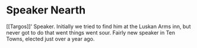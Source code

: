 # Speaker Nearth

[[Targos]]' Speaker. Initially we tried to find him at the Luskan Arms inn, but never got to do that went things went sour. Fairly new speaker in Ten Towns, elected just over a year ago.